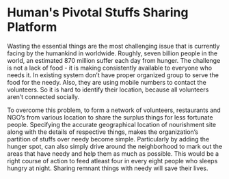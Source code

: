 # Human's Pivotal Stuffs Sharing Platform
   Wasting the essential things are the most challenging issue that is currently facing by the humankind in worldwide. Roughly, seven billion people in the world, an estimated 870 million suffer each day from hunger. The challenge is not a lack of food - it is making consistently available to everyone who needs it. In existing system don’t have proper organized group to serve the food for the needy. Also, they are using mobile numbers to contact the volunteers. So it is hard to identify their location, because all volunteers aren’t connected socially.

   To overcome this problem, to form a network of volunteers, restaurants and NGO’s from various location to share the surplus things for less fortunate people. Specifying the accurate geographical location of nourishment site along with the details of respective things, makes the organization’s partition of stuffs over needy become simple. Particularly by adding the hunger spot, can also simply drive around the neighborhood to mark out the areas that have needy and help them as much as possible. This would be a right course of action to feed atleast four in every eight people who sleeps hungry at night. Sharing remnant things with needy will save their lives.
